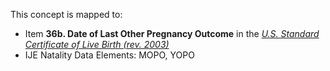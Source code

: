 This concept is mapped to:
* Item **36b. Date of Last Other Pregnancy Outcome** in the *[U.S. Standard Certificate of Live Birth (rev. 2003)](https://www.cdc.gov/nchs/data/dvs/birth11-03final-ACC.pdf)*
* IJE Natality Data Elements: MOPO, YOPO
